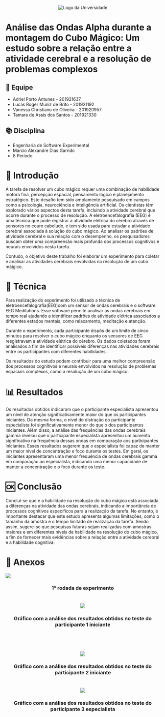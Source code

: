 <p align="center">
  <img src="https://universidadedevassouras.edu.br/wp-content/uploads/2021/12/logo_horizontal_univasso.svg" alt="Logo da Universidade">
</p>

# Análise das Ondas Alpha durante a montagem do Cubo Mágico: Um estudo sobre a relação entre a atividade cerebral e a resolução de problemas complexos

## 🤝 Equipe
- Adriel Porto Antunes            - 201921637
- Lucas Roger Muniz de Brito      - 201921192
- Vanessa Christiano de Oliveira  - 201920957
- Tamara de Assis dos Santos      - 201921330
## 📚 Disciplina
- Engenharia de Software Experimental
- Marcio Alexandre Dias Garrido
- 8 Período 

# 📖 Introdução
<p>A tarefa de resolver um cubo mágico requer uma combinação de habilidade motora fina, percepção espacial, pensamento lógico e planejamento estratégico. Este desafio tem sido amplamente pesquisado em campos como a psicologia, neurociência e inteligência artificial. Os cientistas têm explorado vários aspectos desta tarefa, incluindo a atividade cerebral que ocorre durante o processo de resolução. A eletroencefalografia (EEG) é uma técnica que pode registrar a atividade elétrica do cérebro através de sensores no couro cabeludo, e tem sido usada para estudar a atividade cerebral associada à solução do cubo mágico. Ao analisar os padrões de atividade cerebral e sua relação com o desempenho, os pesquisadores buscam obter uma compreensão mais profunda dos processos cognitivos e neurais envolvidos nesta tarefa.

Contudo, o objetivo deste trabalho foi elaborar um experimento para coletar e analisar as atividades cerebrais envolvidas na resolução de um cubo máigico. 

# 🧪 Técnica 
<p>
Para realização do experimento foi utilizado a técnica de eletroencefalografia(EEG)com um sensor de ondas cerebrais e o software EEG Meditations. Esse software permite analisar as ondas cerebrais em tempo real ajudando a identificar padrões de atividade elétrica associados a diferentes estados mentais, como relaxamento, meditação e atenção.

Durante o experimento, cada participante dispôs de um limite de cinco minutos para resolver o cubo mágico enquanto os sensores de EEG resgistravam a atividade elétrica do cérebro. Os dados coletados foram analisados a fim de identificar possíveis diferenças nas atividades cerebrais entre os participantes com diferentes habilidades.

Os resultados do estudo podem contribuir para uma melhor compreensão dos processos cognitivos e neurais envolvidos na resolução de problemas espaciais complexos, como a resolução de um cubo mágico.

</p>


# 📊 Resultados
Os resultados obtidos indicaram que o participante especialista apresentou um nível de atenção
significativamente maior do que os participantes iniciantes. Da
mesma forma, o nível de distração do participante especialista foi significativamente menor
do que o dos participantes iniciantes. Além disso, a análise das frequências das ondas cerebrais gamma  revelou
que o participante especialista apresentou um aumento significativo na frequência dessas
ondas em comparação aos participantes iniciantes. Esses resultados
sugerem que o especialista foi capaz de manter um maior nível de concentração e foco
durante os testes. Em geral, os iniciantes apresentaram uma menor frequência de ondas
cerebrais gamma em comparação ao especialista, indicando uma menor capacidade de manter
a concentração e o foco durante os teste.


# 🆗 Conclusão
Conclui-se que e a habilidade na resolução do cubo mágico está
associada a diferenças na atividade das ondas cerebrais, indicando a importância de processos
cognitivos específicos para a realização da tarefa. No entanto, é importante destacar que este estudo apresenta algumas limitações, como
o tamanho da amostra e o tempo limitado de realização da tarefa. Sendo assim, sugere-se que
pesquisas futuras sejam realizadas com amostras maiores e em diferentes níveis de habilidade
na resolução do cubo mágico, a fim de fornecer mais evidências sobre a relação entre a
atividade cerebral e a habilidade cognitiva.


# 📎	 Anexos

<img src="https://i.ibb.co/Vqh7YTc/experimento1.png"> <h3 align="center"> 1° rodada de experimento
<br>
<br>
<br>
<img src="https://i.ibb.co/dDKwTVj/P1T1.png"> <h3 align="center"> Gráfico com a análise dos resultados obtidos no teste do participante 1 iniciante

<br>
<br>
<br>
<img src="https://i.ibb.co/qnBNF9t/P2T1.png"> <h3 align="center"> Gráfico com a análise dos resultados obtidos no teste do participante 2 iniciante

<br>
<br>
<br>
<img src="https://i.ibb.co/7vpNRTX/P3T1.png"> <h3 align="center"> Gráfico com a análise dos resultados obtidos no teste do participante 3 especialista
